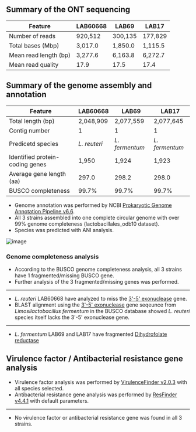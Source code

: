## Summary of the ONT sequencing

Feature | LAB60668 | LAB69 | LAB17
---- | ---- | ---- | ----
Number of reads | 920,512 | 300,135 | 177,829
Total bases (Mbp) | 3,017.0 | 1,850.0 | 1,115.5
Mean read length (bp) | 3,277.6 | 6,163.8 | 6,272.7
Mean read quality | 17.9 | 17.5 | 17.4

## Summary of the genome assembly and annotation

Feature | LAB60668 | LAB69 | LAB17
---- | ---- | ---- | ----
Total length (bp) | 2,048,909 | 2,077,559 | 2,077,645
Contig number | 1 | 1 | 1
Predicetd species | _L. reuteri_ | _L. fermentum_ | _L. fermentum_
Identified protein-coding genes | 1,950 | 1,924 | 1,923
Average gene length (aa) | 297.0 | 298.2 | 298.0
BUSCO completeness | 99.7% | 99.7% | 99.7%

* Genome annotation was performed by NCBI [Prokaryotic Genome Annotation Pipeline v6.6](https://github.com/ncbi/pgap).
* All 3 strains assembled into one complete circular genome with over 99% genome completeness (lactobacillales_odb10 dataset).
* Species was predicted with ANI analysis.

![image](https://github.com/logcossin/ForReport/assets/49052882/c4129b75-5675-4a01-8316-1288fa7391e5)

### Genome completeness analysis

* According to the BUSCO genome completeness analysis, all 3 strains have 1 fragmented/missing BUSCO gene.
* Further analysis of the 3 fragmented/missing genes was performed.

----
* _L. reuteri_ LAB60668 have analyzed to miss the [3'-5' exonuclease](https://v10.orthodb.org/?query=25336at186826) gene.
* BLAST alignment using the [3'-5' exonuclease](https://www.ncbi.nlm.nih.gov/protein/WP_012391483.1) gene seqeunce from _Limosilactobacillus fermentum_ in the BUSCO database showed _L. reuteri_ species itself lacks the 3'-5' exonuclease gene.

----
* _L. fermentum_ LAB69 and LAB17 have fragmented [Dihydrofolate reductase](https://www.orthodb.org/v10?query=61889at186826)

## Virulence factor / Antibacterial resistance gene analysis

* Virulence factor analysis was performed by [VirulenceFinder v2.0.3](https://cge.food.dtu.dk/services/VirulenceFinder/) with all species selected.
* Antibacterial resistance gene analysis was performed by [ResFinder v4.4.1](http://genepi.food.dtu.dk/resfinder) with default parameters.
----

* No virulence factor or antibacterial resistance gene was found in all 3 strains.
